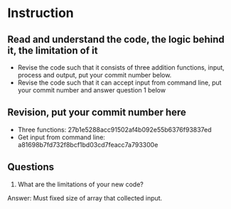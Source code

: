 ﻿# Instruction

## Read and understand the code, the logic behind it, the limitation of it
* Revise the code such that it consists of three addition functions, input, process and output, put your commit number below.
* Revise the code such that it can accept input from command line, put your commit number and answer question 1 below

## Revision, put your commit number here
* Three functions: 27b1e5288acc91502af4b092e55b6376f93837ed
* Get input from command line: a81698b7fd732f8bcf1bd03cd7feacc7a793300e

## Questions
1. What are the limitations of your new code?  

Answer: Must fixed size of array that collected input.  